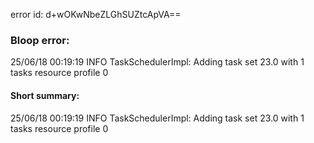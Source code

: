 error id: d+wOKwNbeZLGhSUZtcApVA==
### Bloop error:

25/06/18 00:19:19 INFO TaskSchedulerImpl: Adding task set 23.0 with 1 tasks resource profile 0
#### Short summary: 

25/06/18 00:19:19 INFO TaskSchedulerImpl: Adding task set 23.0 with 1 tasks resource profile 0